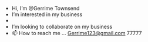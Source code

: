 - Hi, I’m @Gerrime Townsend
- I’m interested in my business 
- 
- I’m looking to collaborate on my business 
- 📫 How to reach me ...
Gerrime123@gmail.com
77777